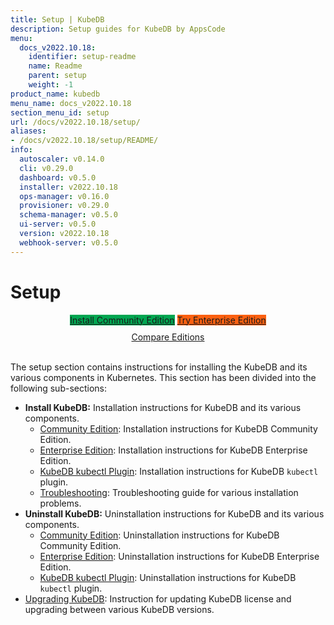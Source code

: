 ```yaml
---
title: Setup | KubeDB
description: Setup guides for KubeDB by AppsCode
menu:
  docs_v2022.10.18:
    identifier: setup-readme
    name: Readme
    parent: setup
    weight: -1
product_name: kubedb
menu_name: docs_v2022.10.18
section_menu_id: setup
url: /docs/v2022.10.18/setup/
aliases:
- /docs/v2022.10.18/setup/README/
info:
  autoscaler: v0.14.0
  cli: v0.29.0
  dashboard: v0.5.0
  installer: v2022.10.18
  ops-manager: v0.16.0
  provisioner: v0.29.0
  schema-manager: v0.5.0
  ui-server: v0.5.0
  version: v2022.10.18
  webhook-server: v0.5.0
---
```


# Setup

<div style="text-align: center;">
  <a class="button is-link is-medium is-active has-text-weight-normal" href="/docs/v2022.10.18/setup/install/community" style="background:#00A651; width: 18rem;">Install Community Edition</a>
  <a class="button is-info is-medium is-active has-text-weight-normal" href="/docs/v2022.10.18/setup/install/enterprise"  style="background:#FC6011; width: 18rem;">Try Enterprise Edition</a>
  <a style="margin-top: 10px; display: block;" href="https://kubedb.com/pricing/">Compare Editions</a>
</div>
<br>

The setup section contains instructions for installing the KubeDB and its various components in Kubernetes. This section has been divided into the following sub-sections:

- **Install KubeDB:** Installation instructions for KubeDB and its various components.
  - [Community Edition](/docs/v2022.10.18/setup/install/community): Installation instructions for KubeDB Community Edition.
  - [Enterprise Edition](/docs/v2022.10.18/setup/install/enterprise): Installation instructions for KubeDB Enterprise Edition.
  - [KubeDB kubectl Plugin](/docs/v2022.10.18/setup/install/kubectl_plugin): Installation instructions for KubeDB `kubectl` plugin.
  - [Troubleshooting](/docs/v2022.10.18/setup/install/troubleshoting): Troubleshooting guide for various installation problems.
- **Uninstall KubeDB:** Uninstallation instructions for KubeDB and its various components.
  - [Community Edition](/docs/v2022.10.18/setup/uninstall/community): Uninstallation instructions for KubeDB Community Edition.
  - [Enterprise Edition](/docs/v2022.10.18/setup/uninstall/enterprise): Uninstallation instructions for KubeDB Enterprise Edition.
  - [KubeDB kubectl Plugin](/docs/v2022.10.18/setup/uninstall/kubectl_plugin): Uninstallation instructions for KubeDB `kubectl` plugin.
- [Upgrading KubeDB](/docs/v2022.10.18/setup/upgrade/): Instruction for updating KubeDB license and upgrading between various KubeDB versions.
